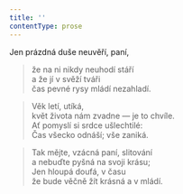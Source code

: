 ```yaml
---
title: ''
contentType: prose
---
```


Jen prázdná duše neuvěří, paní,

> že na ni nikdy neuhodí stáří  
> a že jí v svěží tváři  
> čas pevné rysy mládí nezahladí.

> Věk letí, utíká,  
> květ života nám zvadne — je to chvíle.  
> Ať pomyslí si srdce ušlechtilé:  
> Čas všecko odnáší; vše zaniká.

> Tak mějte, vzácná paní, slitování  
> a nebuďte pyšná na svoji krásu;  
> Jen hloupá doufá, v času  
> že bude věčně žít krásná a v mládí.
